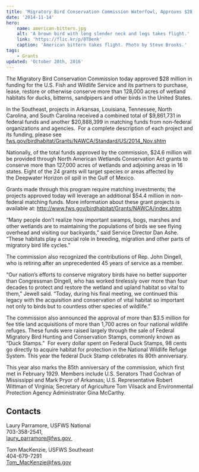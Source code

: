 ```yaml
---
title: 'Migratory Bird Conservation Commission Waterfowl, Approves $28 Million to Conserve Shorebirds and Other Species in 16 States'
date: '2014-11-14'
hero:
    name: american-bittern.jpg
    alt: 'A brown bird with long slender neck and legs takes flight.'
    link: 'https://flic.kr/p/8TDenk'
    caption: 'American bittern takes flight. Photo by Steve Brooks.'
tags:
    - Grants
updated: 'October 20th, 2016'
---
```


The Migratory Bird Conservation Commission today approved $28 million in funding for the U.S. Fish and Wildlife Service and its partners to purchase, lease, restore or otherwise conserve more than 128,000 acres of wetland habitats for ducks, bitterns, sandpipers and other birds in the United States.

In the Southeast, projects in Arkansas, Louisiana, Tennessee, North Carolina, and South Carolina received a combined total of $9,861,731 in federal funds and another $20,888,399 in matching funds from non-federal organizations and agencies.  For a complete description of each project and its funding, please see [fws.gov/birdhabitat/Grants/NAWCA/Standard/US/2014_Nov.shtm](http://www.fws.gov/birdhabitat/Grants/NAWCA/Standard/US/2014_Nov.shtm)

Nationally, of the total funds approved by the commission, $24.6 million will be provided through North American Wetlands Conservation Act grants to conserve more than 127,000 acres of wetlands and adjoining areas in 16 states. Eight of the 24 grants will target species or areas affected by the Deepwater Horizon oil spill in the Gulf of Mexico.

Grants made through this program require matching investments; the projects approved today will leverage an additional $54.4 million in non-federal matching funds. More information about these grant projects is available at: http://www.fws.gov/birdhabitat/Grants/NAWCA/index.shtm

“Many people don’t realize how important swamps, bogs, marshes and other wetlands are to maintaining the populations of birds we see flying overhead and visiting our backyards,” said Service Director Dan Ashe. “These habitats play a crucial role in breeding, migration and other parts of migratory bird life cycles.”

The commission also recognized the contributions of Rep. John Dingell, who is retiring after an unprecedented 45 years of service as a member.  

“Our nation’s efforts to conserve migratory birds have no better supporter than Congressman Dingell, who has worked tirelessly over more than four decades to protect and restore the wetland and upland habitat so vital to them,” Jewell said. “Today, during his final meeting, we continued this legacy with the acquisition and conservation of vital habitat so important not only to birds but to countless other species of wildlife.”  

The commission also announced the approval of more than $3.5 million for fee title land acquisitions of more than 1,700 acres on four national wildlife refuges. These funds were raised largely through the sale of Federal Migratory Bird Hunting and Conservation Stamps, commonly known as “Duck Stamps.”  For every dollar spent on Federal Duck Stamps, 98 cents go directly to acquire habitat for protection in the National Wildlife Refuge System. This year the federal Duck Stamp celebrates its 80th anniversary.

This year also marks the 85th anniversary of the commission, which first met in February 1929. Members include U.S. Senators Thad Cochran of Mississippi and Mark Pryor of Arkansas; U.S. Representative Robert Wittman of Virginia; Secretary of Agriculture Tom Vilsack and Environmental Protection Agency Administrator Gina McCarthy.

## Contacts

Laury Parramore, USFWS National  
703-358-2541,  
[laury_parramore@fws.gov ](mailto:laury_parramore@fws.gov)

Tom MacKenzie, USFWS Southeast    
404-679-7291   
[Tom_MacKenzie@fws.gov](mailto:Tom_MacKenzie@fws.gov) 
